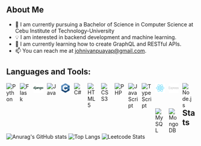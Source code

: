 ## About Me
- 🔭 I am currently pursuing a Bachelor of Science in Computer Science at Cebu Institute of Technology-University
- 💡 I am interested in backend development and machine learning.
- 🌱 I am currently learning how to create GraphQL and RESTful APIs.
- 📫 You can reach me at johnivanpuayap@gmail.com.

## Languages and Tools:
<img align="left" alt="Python" width="26px" src="https://cdn.jsdelivr.net/gh/devicons/devicon/icons/python/python-original.svg" style="padding-right:10px;" />
<img align="left" alt="Flask" width="26px" src="https://cdn.jsdelivr.net/gh/devicons/devicon/icons/flask/flask-original.svg" style="padding-right:10px;" />
<img align="left" alt="Django" width="26px" src="https://raw.githubusercontent.com/github/explore/7456fdff59816d37ef383a6c8f32a26ff7332db2/topics/django/django.png" style="padding-right:10px; pointer-events: none;"/>
<img align="left" alt="Java" width="26px" src="https://cdn.jsdelivr.net/gh/devicons/devicon/icons/java/java-original.svg" style="padding-right:10px;" />
<img align="left" alt="C++" width="26px" src="https://raw.githubusercontent.com/github/explore/180320cffc25f4ed1bbdfd33d4db3a66eeeeb358/topics/cpp/cpp.png" style="padding-right:10px;" />
<img align="left" alt="C#" width="26px" src="https://cdn.jsdelivr.net/gh/devicons/devicon/icons/csharp/csharp-original.svg" style="padding-right:10px;" />
<img align="left" alt="HTML5" width="26px" src="https://cdn.jsdelivr.net/gh/devicons/devicon/icons/html5/html5-original.svg" style="padding-right:10px;" />
<img align="left" alt="CSS3" width="26px" src="https://cdn.jsdelivr.net/gh/devicons/devicon/icons/css3/css3-original.svg" style="padding-right:10px;" />
<img align="left" alt="PHP" width="26px" src="https://cdn.jsdelivr.net/gh/devicons/devicon/icons/php/php-original.svg" style="padding-right:10px;" />
<img align="left" alt="JavaScript" width="26px" src="https://cdn.jsdelivr.net/gh/devicons/devicon/icons/javascript/javascript-original.svg" style="padding-right:10px;" />
<img align="left" alt="TypeScript" width="26px" src="https://cdn.jsdelivr.net/gh/devicons/devicon/icons/typescript/typescript-original.svg" style="padding-right:10px;" />
<img align="left" alt="React" width="26px" src="https://raw.githubusercontent.com/github/explore/7456fdff59816d37ef383a6c8f32a26ff7332db2/topics/react/react.png" style="padding-right:10px; pointer-events: none;"/>
<img align="left" alt="Express" width="26px" src="https://raw.githubusercontent.com/github/explore/7456fdff59816d37ef383a6c8f32a26ff7332db2/topics/express/express.png" style="padding-right:10px; pointer-events: none;"/>
<img align="left" alt="Node.js" width="26px" src="https://cdn.jsdelivr.net/gh/devicons/devicon/icons/nodejs/nodejs-original.svg" style="padding-right:10px;" />
<img align="left" alt="MySQL" width="26px" src="https://cdn.jsdelivr.net/gh/devicons/devicon/icons/mysql/mysql-original.svg" style="padding-right:10px;" />
<img align="left" alt="MongoDB" width="26px" src="https://github.com/johnivanpuayap/johnivanpuayap/assets/26178408/c7a72d13-f3e7-41bf-9161-e2bc181c6a69" style="padding-right:10px;" />
<br>

## Stats
![Anurag's GitHub stats](https://github-readme-stats-johnivanpuayap.vercel.app/api?username=johnivanpuayap&show_icons=true&theme=transparent)
![Top Langs](https://github-readme-stats-johnivanpuayap.vercel.app/api/top-langs/?username=johnivanpuayap&layout=compact&size_weight=0.5&count_weight=0.5&langs_count=8)
![Leetcode Stats](https://leetcard.jacoblin.cool/johnivanpuayap)
